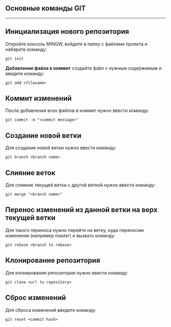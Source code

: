 ## **Основные команды GIT**
___
## Инициализация нового репозитория
Откройте консоль MINGW, войдите в папку с файлами проекта и наберите команду:
~~~
git init
~~~

**Добавление файла в коммит**
создайте файл с нужным содержимым и введите команду:
~~~
git add <filename>
~~~
## Коммит изменений 
После добавления всех файлов в коммит нужно ввести команду:
~~~
git commit -m "<commit message>"
~~~

## Создание новой ветки
Для создание новой ветки нужно ввести команду:
~~~
git branch <branch name>
~~~

## Слияние веток 
Для слияние текущей ветки с другой веткой нужно ввести команду:
~~~
git merge "<branch name>"
~~~

## Перенос изменений из данной ветки на верх текущей ветки

Для такого переноса нужно перейти на ветку, куда переносим изменения (например master) и вызвать команду:
~~~
git rebase <branch to rebase>
~~~

## Клонирование репозитория 
Для клонирования репозитория нужно ввести команду:
~~~
git clone <url to repository>
~~~

## Сброс изменений 
Для сброса изменений введите команду:
~~~
git reset <commit hash>
~~~
